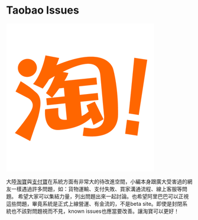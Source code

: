 Taobao Issues
===============
![logo](/docs/images/logo.png?raw=true "Logo")

大陸[淘寶](www.taobao.com.cn)與[支付寶](https://www.alipay.com)在系統方面有非常大的待改進空間，小編本身跟廣大受害過的網友一樣遇過許多問題，如：貨物運輸、支付失敗、買家溝通流程、線上客服等問題。
希望大家可以集結力量，列出問題出來一起討論。也希望阿里巴巴可以正視這些問題，畢竟系統是正式上線營運、有金流的，不是beta site。即使是封閉系統也不該對問題視而不見，known issues也應當要改善。讓淘寶可以更好！